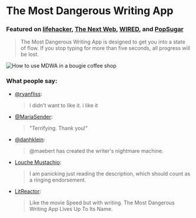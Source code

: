 # The Most Dangerous Writing App

### Featured on [lifehacker](http://lifehacker.com/the-most-dangerous-writing-app-destroys-your-progress-1762981262), [The Next Web](http://thenextweb.com/apps/2016/03/07/this-writing-app-will-delete-your-work-if-you-stop-typing/), [WIRED](https://www.wired.de/collection/latest/tippen-tippen-tippen-die-most-dangerous-writing-app-im-selbstversuch), and [PopSugar](https://me.popsugar.com/technology/Why-Most-Dangerous-Writing-App-Make-You-More-Productive-40420571)

> The Most Dangerous Writing App is designed to get you into a state of flow.
> If you stop typing for more than five seconds, all progress will be lost.

![How to use MDWA in a bougie coffee shop](http://cdn1.tnwcdn.com/wp-content/blogs.dir/1/files/2016/03/Writing-app.jpg)

### What people say:

* [@ryanfliss](https://twitter.com/ryanfliss/status/704389331067150337):
    
  > i didn't want to like it. i like it
* [@MariaSender](https://twitter.com/MariaSender/status/704705285219336192):
  
  >"Terrifying. Thank you!"
* [@danhklein](https://twitter.com/danhklein/status/704701084908978176):
  
  > @maebert has created the writer's nightmare machine.
* [Louche Mustachio](http://www.metafilter.com/157549/The-Most-Frustrating-Writing-Webpage#6422455): 
  
  > I am panicking just reading the description, which should count as a ringing endorsement. 

* [LitReactor](https://twitter.com/LitReactor/status/706937232863719424):
  
  > Like the movie Speed but with writing. The Most Dangerous Writing App Lives Up To Its Name.
